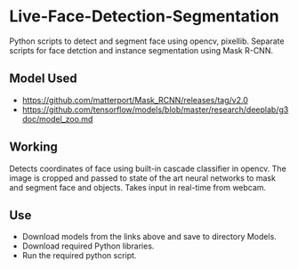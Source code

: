 # Live-Face-Detection-Segmentation
Python scripts to detect and segment face using opencv, pixellib. Separate scripts for face detction and instance segmentation using Mask R-CNN.
## Model Used
* https://github.com/matterport/Mask_RCNN/releases/tag/v2.0
* https://github.com/tensorflow/models/blob/master/research/deeplab/g3doc/model_zoo.md
## Working
Detects coordinates of face using built-in cascade classifier in opencv. The image is cropped and passed to state of the art neural networks to mask and segment face and objects.
Takes input in real-time from webcam.
## Use
* Download models from the links above and save to directory Models.
* Download required Python libraries.
* Run the required python script.
